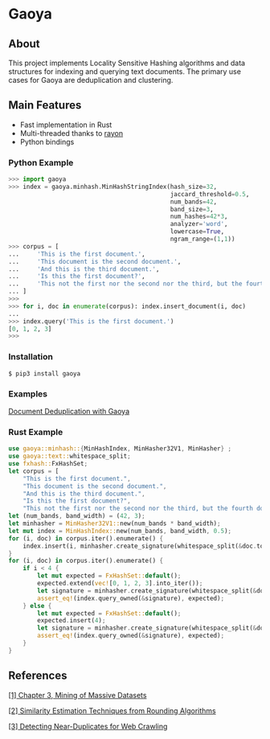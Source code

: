 # Gaoya


## About
This project implements Locality Sensitive Hashing algorithms and data structures for indexing and querying text documents.
The primary use cases for Gaoya are deduplication and clustering. 

## Main Features
* Fast implementation in Rust
* Multi-threaded thanks to [rayon](https://github.com/rayon-rs/rayon)
* Python bindings



### Python Example

```python
>>> import gaoya
>>> index = gaoya.minhash.MinHashStringIndex(hash_size=32, 
                                             jaccard_threshold=0.5, 
                                             num_bands=42, 
                                             band_size=3,
                                             num_hashes=42*3,
                                             analyzer='word', 
                                             lowercase=True, 
                                             ngram_range=(1,1))
>>> corpus = [
...     'This is the first document.',
...     'This document is the second document.',
...     'And this is the third document.',
...     'Is this the first document?',
...     'This not the first nor the second nor the third, but the fourth document'
... ]
>>> 
>>> for i, doc in enumerate(corpus): index.insert_document(i, doc)
... 
>>> index.query('This is the first document.')
[0, 1, 2, 3]
>>> 
```

### Installation
```
$ pip3 install gaoya
```

### Examples
[Document Deduplication with Gaoya](https://github.com/serega/gaoya/blob/master/py-gaoya/examples/deduplication_scholarly_articles_gaoya.ipynb)


### Rust Example

```rust
use gaoya::minhash::{MinHashIndex, MinHasher32V1, MinHasher} ;
use gaoya::text::whitespace_split;
use fxhash::FxHashSet;
let corpus = [
    "This is the first document.",
    "This document is the second document.",
    "And this is the third document.",
    "Is this the first document?",
    "This not the first nor the second nor the third, but the fourth document"];
let (num_bands, band_width) = (42, 3);
let minhasher = MinHasher32V1::new(num_bands * band_width);
let mut index = MinHashIndex::new(num_bands, band_width, 0.5);
for (i, doc) in corpus.iter().enumerate() {
    index.insert(i, minhasher.create_signature(whitespace_split(&doc.to_lowercase())));
}
for (i, doc) in corpus.iter().enumerate() {
    if i < 4 {
        let mut expected = FxHashSet::default();
        expected.extend(vec![0, 1, 2, 3].into_iter());
        let signature = minhasher.create_signature(whitespace_split(&doc.to_lowercase()));
        assert_eq!(index.query_owned(&signature), expected);
    } else {
        let mut expected = FxHashSet::default();
        expected.insert(4);
        let signature = minhasher.create_signature(whitespace_split(&doc.to_lowercase()));
        assert_eq!(index.query_owned(&signature), expected);
    }
}

```


## References
[[1] Chapter 3, Mining of Massive Datasets](http://www.mmds.org)

[[2] Similarity Estimation Techniques from Rounding Algorithms](https://www.cs.princeton.edu/courses/archive/spr04/cos598B/bib/CharikarEstim.pdf)

[[3] Detecting Near-Duplicates for Web Crawling](https://static.googleusercontent.com/media/research.google.com/en//pubs/archive/33026.pdf)